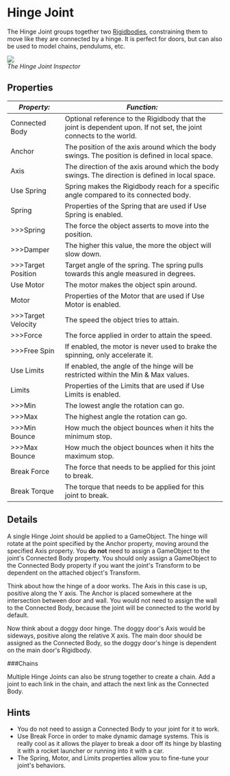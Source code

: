 Hinge Joint
===========


The <span class=keyword>Hinge Joint</span> groups together two [Rigidbodies](class-rigidbody.html), constraining them to move like they are connected by a hinge. It is perfect for doors, but can also be used to model chains, pendulums, etc.

![](http://docwiki.hq.unity3d.com/uploads/Main/Inspector-HingeJoint.png)  
_The Hinge Joint <span class=keyword>Inspector</span>_

Properties
----------



|**_Property:_** |**_Function:_** |
|--|--|
|<span class=component>Connected Body</span> |Optional reference to the Rigidbody that the joint is dependent upon. If not set, the joint connects to the world. |
|<span class=component>Anchor</span> |The position of the axis around which the body swings. The position is defined in local space. |
|<span class=component>Axis</span> |The direction of the axis around which the body swings. The direction is defined in local space. |
|<span class=component>Use Spring</span> |Spring makes the Rigidbody reach for a specific angle compared to its connected body. |
|<span class=component>Spring</span> |Properties of the Spring that are used if <span class=component>Use Spring</span> is enabled. |
|>>><span class=component>Spring</span> |The force the object asserts to move into the position. |
|>>><span class=component>Damper</span> |The higher this value, the more the object will slow down. |
|>>><span class=component>Target Position</span> |Target angle of the spring. The spring pulls towards this angle measured in degrees. |
|<span class=component>Use Motor</span> |The motor makes the object spin around. |
|<span class=component>Motor</span> |Properties of the Motor that are used if <span class=component>Use Motor</span> is enabled. |
|>>><span class=component>Target Velocity</span> |The speed the object tries to attain. |
|>>><span class=component>Force</span> |The force applied in order to attain the speed. |
|>>><span class=component>Free Spin</span> |If enabled, the motor is never used to brake the spinning, only accelerate it. |
|<span class=component>Use Limits</span> |If enabled, the angle of the hinge will be restricted within the <span class=component>Min</span> & <span class=component>Max</span> values. |
|<span class=component>Limits </span> |Properties of the Limits that are used if <span class=component>Use Limits</span> is enabled. |
|>>><span class=component>Min</span> |The lowest angle the rotation can go. |
|>>><span class=component>Max</span> |The highest angle the rotation can go. |
|>>><span class=component>Min Bounce</span> |How much the object bounces when it hits the minimum stop. |
|>>><span class=component>Max Bounce</span> |How much the object bounces when it hits the maximum stop. |
|<span class=component>Break Force</span> |The force that needs to be applied for this joint to break. |
|<span class=component>Break Torque</span> |The torque that needs to be applied for this joint to break. |


Details
-------


A single Hinge Joint should be applied to a <span class=keyword>GameObject</span>.  The hinge will rotate at the point specified by the <span class=component>Anchor</span> property, moving around the specified <span class=component>Axis</span> property.  You __do not__ need to assign a GameObject to the joint's <span class=component>Connected Body</span> property.  You should only assign a GameObject to the <span class=component>Connected Body</span> property if you want the joint's <span class=keyword>Transform</span> to be dependent on the attached object's Transform.

Think about how the hinge of a door works. The <span class=component>Axis</span> in this case is up, positive along the Y axis. The <span class=component>Anchor</span> is placed somewhere at the intersection between door and wall.  You would not need to assign the wall to the <span class=component>Connected Body</span>, because the joint will be connected to the world by default.

Now think about a doggy door hinge. The doggy door's <span class=component>Axis</span> would be sideways, positive along the relative X axis.  The main door should be assigned as the <span class=component>Connected Body</span>, so the doggy door's hinge is dependent on the main door's Rigidbody.


###Chains

Multiple Hinge Joints can also be strung together to create a chain.  Add a joint to each link in the chain, and attach the next link as the <span class=component>Connected Body</span>.


Hints
-----

* You do not need to assign a <span class=component>Connected Body</span> to your joint for it to work.
* Use <span class=component>Break Force</span> in order to make dynamic damage systems. This is really cool as it allows the player to break a door off its hinge by blasting it with a rocket launcher or running into it with a car.
* The <span class=component>Spring</span>, <span class=component>Motor</span>, and <span class=component>Limits</span> properties allow you to fine-tune your joint's behaviors.

